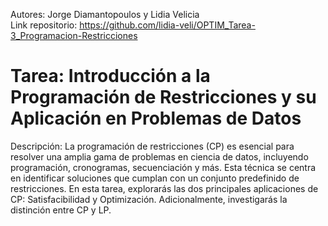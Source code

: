 Autores: Jorge Diamantopoulos y Lidia Velicia  
Link repositorio: https://github.com/lidia-veli/OPTIM_Tarea-3_Programacion-Restricciones

# Tarea: Introducción a la Programación de Restricciones y su Aplicación en Problemas de Datos
Descripción: La programación de restricciones (CP) es esencial para resolver una amplia gama de problemas en ciencia de datos, incluyendo programación, cronogramas, secuenciación y más. Esta técnica se centra en identificar soluciones que cumplan con un conjunto predefinido de restricciones. En esta tarea, explorarás las dos principales aplicaciones de CP: Satisfacibilidad y Optimización. Adicionalmente, investigarás la distinción entre CP y LP.
